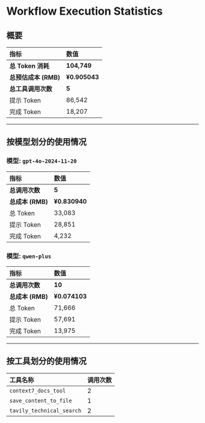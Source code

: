 # Workflow Execution Statistics

## 概要

| 指标 | 数值 |
| :--- | :--- |
| **总 Token 消耗** | **104,749** |
| **总预估成本 (RMB)** | **¥0.905043** |
| **总工具调用次数** | **5** |
| 提示 Token | 86,542 |
| 完成 Token | 18,207 |

---

## 按模型划分的使用情况


### 模型: `gpt-4o-2024-11-20`

| 指标 | 数值 |
| :--- | :--- |
| **总调用次数** | **5** |
| **总成本 (RMB)** | **¥0.830940** |
| 总 Token | 33,083 |
| 提示 Token | 28,851 |
| 完成 Token | 4,232 |

### 模型: `qwen-plus`

| 指标 | 数值 |
| :--- | :--- |
| **总调用次数** | **10** |
| **总成本 (RMB)** | **¥0.074103** |
| 总 Token | 71,666 |
| 提示 Token | 57,691 |
| 完成 Token | 13,975 |

---

## 按工具划分的使用情况

| 工具名称 | 调用次数 |
| :--- | :--- |
| `context7_docs_tool` | 2 |
| `save_content_to_file` | 1 |
| `tavily_technical_search` | 2 |
